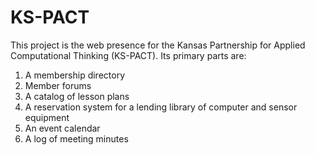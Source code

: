 # KS-PACT
This project is the web presence for the Kansas Partnership for Applied Computational Thinking (KS-PACT).  Its primary parts are:

1. A membership directory
2. Member forums
3. A catalog of lesson plans
4. A reservation system for a lending library of computer and sensor equipment
5. An event calendar
6. A log of meeting minutes
